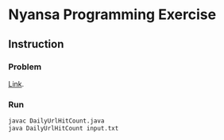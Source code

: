 # Nyansa Programming Exercise

## Instruction

### Problem
[Link](https://sites.google.com/a/nyansa.com/nyansa-programming-exercise/).

### Run
```bash
javac DailyUrlHitCount.java
java DailyUrlHitCount input.txt
```
